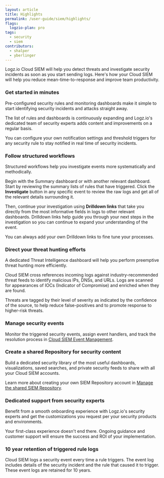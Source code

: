 ```yaml
---
layout: article
title: Highlights
permalink: /user-guide/siem/highlights/
flags:
  logzio-plan: pro
tags:
  - security
  - siem
contributors:
  - shalper
  - yberlinger
---
```


Logz.io Cloud SIEM will help you detect threats and investigate security incidents as soon as you start sending logs.
Here's how your Cloud SIEM will help you reduce mean-time-to-response and improve team productivity.

### Get started in minutes

Pre-configured security rules and monitoring dashboards make it simple to start identifying security incidents and attacks straight away.

The list of rules and dashboards is continuously expanding and Logz.io's dedicated team of security experts adds content and improvements on a regular basis.

You can configure your own notification settings and threshold triggers for any security rule to stay notified in real time of security incidents.


### Follow structured workflows

Structured workflows help you investigate events more systematically and methodically.

Begin with the Summary dashboard or with another relevant dashboard. Start by reviewing the summary lists of rules that have triggered. Click the **Investigate** button in any specific event to review the raw logs and get all of the relevant details surrounding it.

Then, continue your investigation using **Drilldown links** that take you directly from the most informative fields in logs to other relevant dashboards. Drilldown links help guide you through your next steps in the investigation so you can continue to expand your understanding of the event.

You can always add your own Drilldown links to fine tune your processes.


### Direct your threat hunting efforts

A dedicated Threat Intelligence dashboard will help you perform preemptive threat hunting more efficiently.

Cloud SIEM cross references incoming logs against industry-recommended threat feeds to identify malicious IPs, DNSs, and URLs. Logs are scanned for appearances of IOCs (Indicator of Compromise) and enriched when they are found.

Threats are tagged by their level of severity as indicated by the confidence of the source, to help reduce false-positives and to promote response to higher-risk threats.


### Manage security events

Monitor the triggered security events, assign event handlers, and track the resolution process in [Cloud SIEM Event Management](/user-guide/cloud-siem/siem-event-management.html).


### Create a shared Repository for security content

Build a dedicated security library of the most useful dashboards, visualizations, saved searches, and private security feeds to share with all your Cloud SIEM accounts.

Learn more about creating your own SIEM Repository account in [Manage the shared SIEM Repository](/user-guide/accounts/shared_repository.html).

### Dedicated support from security experts

Benefit from a smooth onboarding experience with Logz.io's security experts and get the customizations you request per your security products and environments.

Your first-class experience doesn't end there. Ongoing guidance and customer support will ensure the success and ROI of your implementation.

### 10 year retention of triggered rule logs

Cloud SIEM logs a security event every time a rule triggers. The event log includes details of the security incident and the rule that caused it to trigger. These event logs are retained for 10 years.
